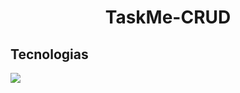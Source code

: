  <h1 align="center">TaskMe-CRUD</h1>

<h2>Tecnologias</h2>
<img src="https://github.com/EdnaldoLuiz/TaskMe-CRUD/assets/112354693/0a68a2d7-1b37-4f95-848d-3a5b83f0500f">
